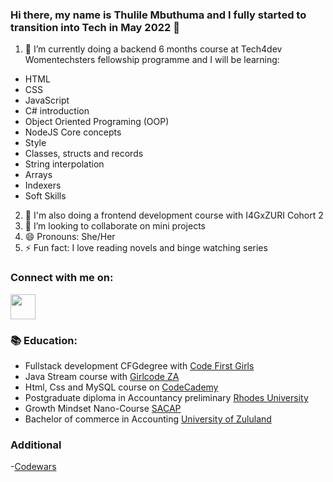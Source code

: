 ### Hi there, my name is Thulile Mbuthuma and I fully started to transition into Tech in May 2022 👋

1. :notebook: I’m currently doing a backend 6 months course at Tech4dev Womentechsters fellowship programme and I will be learning:
- HTML 
- CSS 
- JavaScript 
- C# introduction 
- Object Oriented Programing (OOP) 
-  NodeJS Core concepts 
- Style 
- Classes, structs and records 
- String interpolation 
- Arrays 
- Indexers 
- Soft Skills

2. 📓 I'm also doing a frontend development course with I4GxZURI Cohort 2
3. 👯 I’m looking to collaborate on mini projects
4. 😄 Pronouns: She/Her
5. ⚡ Fun fact: I love reading novels and binge watching series

### Connect with me on:
<a href="https://www.linkedin.com/in/thulile-mbuthuma/"><img src="https://user-images.githubusercontent.com/105936959/190251575-071703e2-f549-4185-bfd6-c787e3e55021.png" height="40"/></a>

### :books: Education:
- Fullstack development CFGdegree with <a href="https://codefirstgirls.com/courses/cfgdegree/"> Code First Girls</a>
- Java Stream course with <a href="https://girlcode.co.za/"> Girlcode ZA</a>
-  Html, Css and MySQL course on <a href="https://www.codecademy.com/">CodeCademy</a>
- Postgraduate diploma in Accountancy preliminary <a href="https://www.ru.ac.za/ ">Rhodes University</a>
- Growth Mindset Nano-Course <a href="https://global.sacap.edu.za/">SACAP</a>
- Bachelor of commerce in Accounting <a href="http://www.unizulu.ac.za/">University of Zululand</a>

### Additional
-<a href="https://www.codewars.com/users/Thully1131">Codewars</a>
